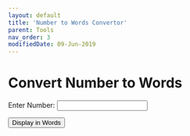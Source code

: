 ```yaml
---
layout: default
title: 'Number to Words Convertor'
parent: Tools
nav_order: 3
modifiedDate: 09-Jun-2019
---
```


# Convert Number to Words

<script src="https://cdnjs.cloudflare.com/ajax/libs/jquery/3.4.1/jquery.js"></script>
<script>
function convertNumberToWord(){
    var data = document.getElementById("numberField").value;
    if(data === "" || data === undefined) return false;
    $.ajax({
        url: 'https://us-central1-adyarcafe-blogs.cloudfunctions.net/numberToWords?message='+data,
        dataType: 'jsonp',
       contentType: 'application/javascript',
        cors: true ,
        method: 'GET',
        headers: {
            'Access-Control-Allow-Origin': '*'
          },
        crossDomain: true,
        success: function(data){
          document.getElementById("wordOutput").innerHTML = data.a
        },
        error: function(response){
           document.getElementById("wordOutput").innerHTML = JSON.stringify(response);
        }

      });
      return false;
  }
</script>

<label for="name"> Enter Number:</label>
<input type="number" id="numberField" name="number" required
       minlength="1" maxlength="15" size="10">

<button onclick="convertNumberToWord()">Display in Words</button>

<p id="wordOutput"></p>